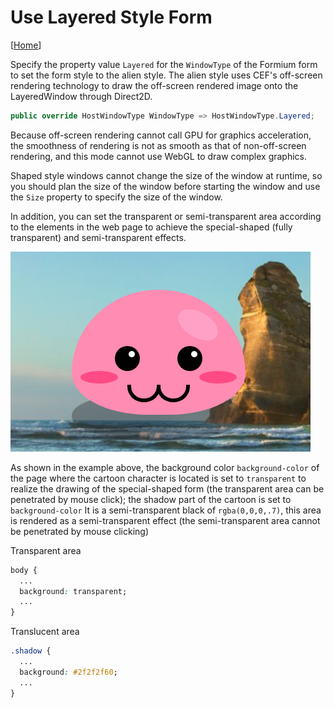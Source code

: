 # Use Layered Style Form

[[Home](README.md)]

Specify the property value `Layered` for the `WindowType` of the Formium form to set the form style to the alien style. The alien style uses CEF's off-screen rendering technology to draw the off-screen rendered image onto the LayeredWindow through Direct2D.

```C#
public override HostWindowType WindowType => HostWindowType.Layered;
```

Because off-screen rendering cannot call GPU for graphics acceleration, the smoothness of rendering is not as smooth as that of non-off-screen rendering, and this mode cannot use WebGL to draw complex graphics.

Shaped style windows cannot change the size of the window at runtime, so you should plan the size of the window before starting the window and use the `Size` property to specify the size of the window.

In addition, you can set the transparent or semi-transparent area according to the elements in the web page to achieve the special-shaped (fully transparent) and semi-transparent effects.

![Layered](../images/layered-style.png)

As shown in the example above, the background color `background-color` of the page where the cartoon character is located is set to `transparent` to realize the drawing of the special-shaped form (the transparent area can be penetrated by mouse click); the shadow part of the cartoon is set to `background-color` It is a semi-transparent black of `rgba(0,0,0,.7)`, this area is rendered as a semi-transparent effect (the semi-transparent area cannot be penetrated by mouse clicking)

Transparent area

```CSS
body {
  ...
  background: transparent;
  ...
}
```

Translucent area

```CSS
.shadow {
  ...
  background: #2f2f2f60;
  ...
}
```
